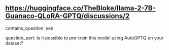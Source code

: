 ## https://huggingface.co/TheBloke/llama-2-7B-Guanaco-QLoRA-GPTQ/discussions/2

contains_question: yes

question_part: Is it possible to pre-train this model using AutoGPTQ on your dataset?